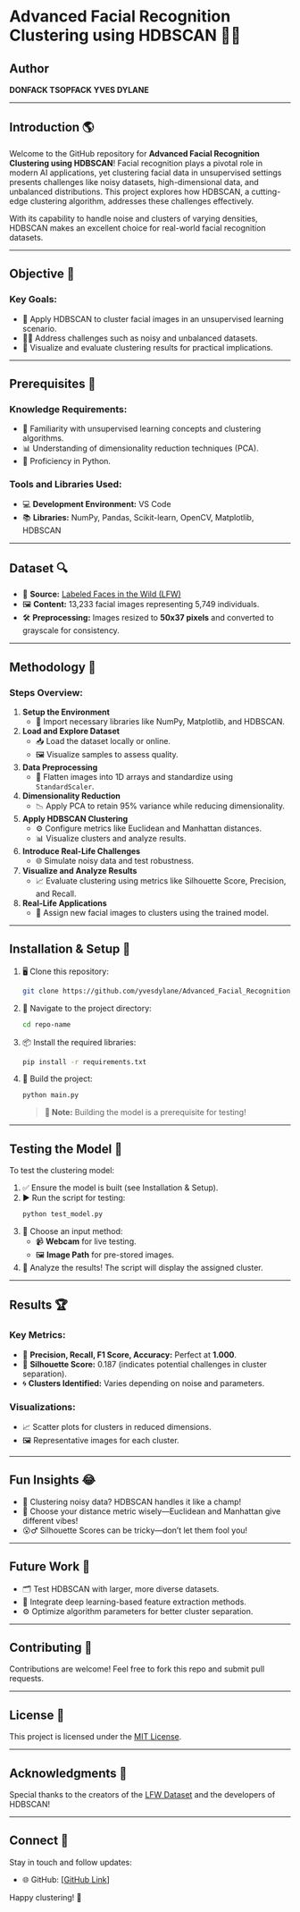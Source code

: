 # Advanced Facial Recognition Clustering using HDBSCAN 🙌🏼

## Author
**DONFACK TSOPFACK YVES DYLANE**

---

## Introduction 🌎
Welcome to the GitHub repository for **Advanced Facial Recognition Clustering using HDBSCAN**!
Facial recognition plays a pivotal role in modern AI applications, yet clustering facial data in unsupervised settings presents challenges like noisy datasets, high-dimensional data, and unbalanced distributions. This project explores how HDBSCAN, a cutting-edge clustering algorithm, addresses these challenges effectively.

With its capability to handle noise and clusters of varying densities, HDBSCAN makes an excellent choice for real-world facial recognition datasets.

---

## Objective 🎯
### Key Goals:
- 🔎 Apply HDBSCAN to cluster facial images in an unsupervised learning scenario.
- 🏃️‍♂️ Address challenges such as noisy and unbalanced datasets.
- 🔬 Visualize and evaluate clustering results for practical implications.

---

## Prerequisites 🔧
### Knowledge Requirements:
- 🧠 Familiarity with unsupervised learning concepts and clustering algorithms.
- 📊 Understanding of dimensionality reduction techniques (PCA).
- 🐍 Proficiency in Python.

### Tools and Libraries Used:
- 💻 **Development Environment:** VS Code
- 📚 **Libraries:** NumPy, Pandas, Scikit-learn, OpenCV, Matplotlib, HDBSCAN

---

## Dataset 🔍
- 📂 **Source:** [Labeled Faces in the Wild (LFW)](http://vis-www.cs.umass.edu/lfw/)
- 🖼️ **Content:** 13,233 facial images representing 5,749 individuals.
- 🛠️ **Preprocessing:** Images resized to **50x37 pixels** and converted to grayscale for consistency.

---

## Methodology 🔬
### Steps Overview:
1. **Setup the Environment**
   - 🔌 Import necessary libraries like NumPy, Matplotlib, and HDBSCAN.
2. **Load and Explore Dataset**
   - 📥 Load the dataset locally or online.
   - 🖼️ Visualize samples to assess quality.
3. **Data Preprocessing**
   - 📏 Flatten images into 1D arrays and standardize using `StandardScaler`.
4. **Dimensionality Reduction**
   - 📉 Apply PCA to retain 95% variance while reducing dimensionality.
5. **Apply HDBSCAN Clustering**
   - ⚙️ Configure metrics like Euclidean and Manhattan distances.
   - 📊 Visualize clusters and analyze results.
6. **Introduce Real-Life Challenges**
   - 🌐 Simulate noisy data and test robustness.
7. **Visualize and Analyze Results**
   - 📈 Evaluate clustering using metrics like Silhouette Score, Precision, and Recall.
8. **Real-Life Applications**
   - 🧩 Assign new facial images to clusters using the trained model.

---

## Installation & Setup 🚀
1. 🖥️ Clone this repository:
   ```bash
   git clone https://github.com/yvesdylane/Advanced_Facial_Recognition_with_HDBSCAN
   ```
2. 📂 Navigate to the project directory:
   ```bash
   cd repo-name
   ```
3. 📦 Install the required libraries:
   ```bash
   pip install -r requirements.txt
   ```
4. 🔨 Build the project:
   ```bash
   python main.py
   ```
   > **🚫 Note:** Building the model is a prerequisite for testing!

---

## Testing the Model 🔢
To test the clustering model:
1. ✅ Ensure the model is built (see Installation & Setup).
2. ▶️ Run the script for testing:
   ```bash
   python test_model.py
   ```
3. 🎥 Choose an input method:
   - 📹 **Webcam** for live testing.
   - 🖼️ **Image Path** for pre-stored images.
4. 🧐 Analyze the results! The script will display the assigned cluster.

---

## Results 🏆
### Key Metrics:
- 🏅 **Precision, Recall, F1 Score, Accuracy:** Perfect at **1.000**.
- 📏 **Silhouette Score:** 0.187 (indicates potential challenges in cluster separation).
- 🌀 **Clusters Identified:** Varies depending on noise and parameters.

### Visualizations:
- 📈 Scatter plots for clusters in reduced dimensions.
- 🖼️ Representative images for each cluster.

---

## Fun Insights 😂
- 💨 Clustering noisy data? HDBSCAN handles it like a champ!
- 🔨 Choose your distance metric wisely—Euclidean and Manhattan give different vibes!
- 😮‍♂️ Silhouette Scores can be tricky—don’t let them fool you!

---

## Future Work 🔄
- 🗂️ Test HDBSCAN with larger, more diverse datasets.
- 🤖 Integrate deep learning-based feature extraction methods.
- ⚙️ Optimize algorithm parameters for better cluster separation.

---

## Contributing 🤝
Contributions are welcome! Feel free to fork this repo and submit pull requests.

---

## License 📢
This project is licensed under the [MIT License](LICENSE).

---

## Acknowledgments 🙏
Special thanks to the creators of the [LFW Dataset](http://vis-www.cs.umass.edu/lfw/) and the developers of HDBSCAN!

---

## Connect 🚀
Stay in touch and follow updates:
- 🌐 GitHub: [[GitHub Link](https://github.com/yvesdylane/Advanced_Facial_Recognition_with_HDBSCAN)]

Happy clustering! 🎉

